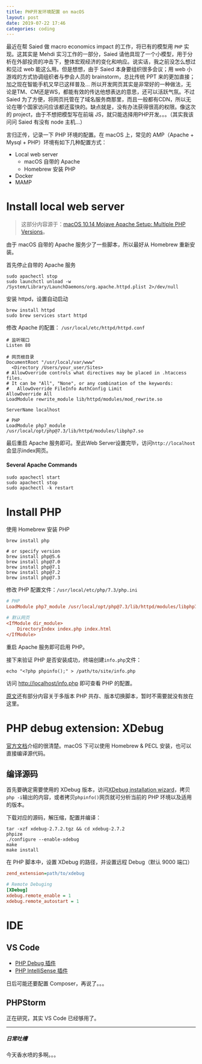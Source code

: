 ```yaml
---
title: PHP开发环境配置 on macOS
layout: post
date: 2019-07-22 17:46
categories: coding
---
```


最近在帮 Saied 做 macro economics impact 的工作，将已有的模型用 `PHP` 实现。这其实是 Mehdi 实习工作的一部分，Saied 请他具现了一个小模型，用于分析在外部投资的冲击下，整体宏观经济的变化和响应。说实话，我之前没怎么想过和见过 web 能这么用。但是想想，由于 Saied 本身要组织很多会议；用 web 小游戏的方式协调组织者与参会人员的 brainstorm，总比传统 PPT 来的更加直接；加之现在智能手机又早已这样普及… 所以开发网页其实是非常好的一种做法，无论是TM、CM还是WS，都能有效的传达他想表达的意思，还可以活跃气氛。不过 Saied 为了方便，将网页托管在了域名服务商那里，而且一般都有CDN，所以无论在哪个国家访问应该都还蛮快的。缺点就是，没有办法获得很高的权限。像这次的 project，由于不想把模型写在前端 JS，就只能选择用PHP开发。。。（其实我该问问 Saied 有没有 node 主机…）

言归正传，记录一下 PHP 环境的配置。在 macOS 上，常见的 AMP（Apache + Mysql + PHP）环境有如下几种配置方式：

- Local web server
  - macOS 自带的 Apache
  - Homebrew 安装 PHP
- Docker
- MAMP



# Install local web server

> 这部分内容源于：[macOS 10.14 Mojave Apache Setup: Multiple PHP Versions](https://getgrav.org/blog/macos-mojave-apache-multiple-php-versions)。

由于 macOS 自带的 Apache 服务少了一些脚本，所以最好从 Homebrew 重新安装。

首先停止自带的 Apache 服务

```shell
sudo apachectl stop
sudo launchctl unload -w /System/Library/LaunchDaemons/org.apache.httpd.plist 2>/dev/null
```

安装 httpd，设置自动启动

```shell
brew install httpd
sudo brew services start httpd
```

修改 Apache 的配置： `/usr/local/etc/httpd/httpd.conf`

```properties
# 监听端口
Listen 80

# 网页根目录
DocumentRoot "/usr/local/var/www"
  <Directory /Users/your_user/Sites>
# AllowOverride controls what directives may be placed in .htaccess files.
# It can be "All", "None", or any combination of the keywords:
#   AllowOverride FileInfo AuthConfig Limit
AllowOverride All
LoadModule rewrite_module lib/httpd/modules/mod_rewrite.so

ServerName localhost
  
# PHP
LoadModule php7_module /usr/local/opt/php@7.3/lib/httpd/modules/libphp7.so
```

最后重启 Apache 服务即可。至此Web Server设置完毕，访问`http://localhost`会显示index网页。

#### Several Apache Commands

```shell
sudo apachectl start
sudo apachectl stop
sudo apachectl -k restart
```



# Install PHP

使用 Homebrew 安装 PHP

```shell
brew install php

# or specify version
brew install php@5.6
brew install php@7.0
brew install php@7.1
brew install php@7.2
brew install php@7.3
```

修改 PHP 配置文件：`/usr/local/etc/php/7.3/php.ini`

```ini
# PHP
LoadModule php7_module /usr/local/opt/php@7.3/lib/httpd/modules/libphp7.so

# 默认网页
<IfModule dir_module>
    DirectoryIndex index.php index.html
</IfModule>
```

重启 Apache 服务即可启用 PHP。

接下来验证 PHP 是否安装成功，终端创建`info.php`文件：

```shell
echo "<?php phpinfo();" > /path/to/site/info.php
```

访问 [http://localhost/info.php](http://localhost/info.php) 即可查看 PHP 的配置。

[原文](https://getgrav.org/blog/macos-mojave-apache-multiple-php-versions)还有部分内容关于多版本 PHP 共存、版本切换脚本，暂时不需要就没有放在这里。



# PHP debug extension: XDebug

[官方文档](https://xdebug.org/docs/install)介绍的很清楚。macOS 下可以使用 Homebrew & PECL 安装，也可以直接编译源代码。



## 编译源码

首先要确定需要使用的 XDebug 版本，访问[XDebug installation wizard](https://xdebug.org/wizard.php)，拷贝`php -i`输出的内容，或者拷贝`phpinfo()`网页就可分析当前的 PHP 环境以及适用的版本。

下载对应的源码，解压缩，配置并编译：

```shell
tar -xzf xdebug-2.7.2.tgz && cd xdebug-2.7.2
phpize
./configure --enable-xdebug
make
make install
```

在 PHP 脚本中，设置 XDebug 的路径，并设置远程 Debug（默认 9000 端口）

```ini
zend_extension=path/to/xdebug

# Remote Debuging
[XDebug]
xdebug.remote_enable = 1
xdebug.remote_autostart = 1
```



# IDE

## VS Code

- [PHP Debug 插件](https://marketplace.visualstudio.com/items?itemName=felixfbecker.php-debug)
- [PHP IntelliSense 插件](https://marketplace.visualstudio.com/items?itemName=felixfbecker.php-intellisense)

日后可能还要配置 Composer，再说了。。。



## PHPStorm

正在研究，其实 VS Code 已经够用了。



---

##### 日常吐槽

今天香水喷的多啊。。。



